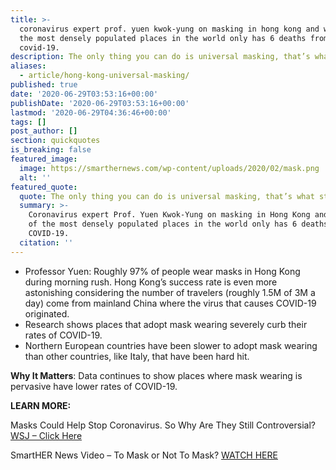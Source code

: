 ```yaml
---
title: >-
  coronavirus expert prof. yuen kwok-yung on masking in hong kong and why one of
  the most densely populated places in the world only has 6 deaths from
  covid-19.
description: The only thing you can do is universal masking, that’s what stopped it,
aliases:
  - article/hong-kong-universal-masking/
published: true
date: '2020-06-29T03:53:16+00:00'
publishDate: '2020-06-29T03:53:16+00:00'
lastmod: '2020-06-29T04:36:46+00:00'
tags: []
post_author: []
section: quickquotes
is_breaking: false
featured_image:
  image: https://smarthernews.com/wp-content/uploads/2020/02/mask.png
  alt: ''
featured_quote:
  quote: The only thing you can do is universal masking, that’s what stopped it,
  summary: >-
    Coronavirus expert Prof. Yuen Kwok-Yung on masking in Hong Kong and why one
    of the most densely populated places in the world only has 6 deaths from
    COVID-19.
  citation: ''
---
```

*   Professor Yuen: Roughly 97% of people wear masks in Hong Kong during morning rush. Hong Kong’s success rate is even more astonishing considering the number of travelers (roughly 1.5M of 3M a day) come from mainland China where the virus that causes COVID-19 originated.
*   Research shows places that adopt mask wearing severely curb their rates of COVID-19.
*   Northern European countries have been slower to adopt mask wearing than other countries, like Italy, that have been hard hit.

**Why It Matters**: Data continues to show places where mask wearing is pervasive have lower rates of COVID-19.

**LEARN MORE:**

Masks Could Help Stop Coronavirus. So Why Are They Still Controversial? [WSJ – Click Here](\"https://www.wsj.com/articles/masks-could-help-stop-coronavirus-so-why-are-they-still-controversial-11593336601?mod=hp_lead_pos2\")

SmartHER News Video – To Mask or Not To Mask? [WATCH HERE](\"https://smarthernews.com/article/masking-up/\")